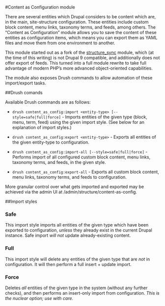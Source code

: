 #Content as Configuration module

There are several entities which Drupal considers to be content
which are, in the main, site-structure configuration. These entities
include custom block content, menu links, taxonomy terms, and feeds,
among others. The “Content as Configuration” module allows you to
save the content of these entities as configuration items, which
means you can export them as YAML files and move them from one
environment to another.

This module started out as a fork of the
[structure_sync](https://drupal.org/project/structure_sync)
module, which (at the time of this writing) is not Drupal 9 compatible,
and additionally does not offer export of feeds. This turned into
a full module rewrite to take full advantage of modern PHP’s
more advanced object-oriented capabilities.

The module also exposes Drush commands to allow automation of these
import/export tasks.

##Drush comands

Available Drush commands are as follows:

- `drush content_as_config:import <entity-type> [--style=safe|full|force]` - Imports
  entities of the given type (block, menu, term, feed) using the
  given import style. (See below for an explanation of import
  styles.)

- `drush content_as_config:export <entity-type>` -
  Exports all entities of the given entity-type to configuration.

- `drush content_as_config:import-all [--style=safe|full|force]` -
  Performs import of all configured custom block content, menu links,
  taxonomy terms, and feeds, in the given style.

- `drush content_as_config:export-all` -
  Exports all custom block content, menu links, taxonomy terms,
  and feeds to configuration.

More granular control over what gets imported and exported may be
achieved via the admin UI at /admin/structure/content-as-config.

##Import styles

### Safe
This import style imports all entities of the given type which
have been exported to configuration, *unless* they already exist
in the current Drupal instance. Safe import *will not* update
already-existing content.

### Full
This import style will delete any entities of the given type that
are *not* in configuration. It will then perform a full insert +
update import.

### Force
Deletes *all* entities of the given type in the system (without
any further checks), and then performs an insert-only import from
configuration. *This is the nuclear option; use with care.*

